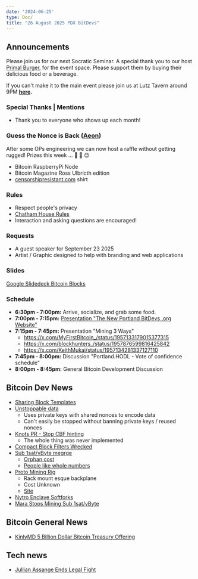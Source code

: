 ```yaml
---
date: '2024-06-25'
type: Doc/
title: "26 August 2025 PDX BitDevs"
---
```


## Announcements

Please join us for our next Socratic Seminar. A special thank you to our host <a href="https://dicksprimalburger.com/" data-no-summary>Primal Burger</a>, for the event space. Please support them by buying their delicious food or a beverage.

If you can't make it to the main event please join us at Lutz Tavern around 9PM **<a href="https://www.lutztavern.com/" data-no-summary>here</a>.**

### Special Thanks | Mentions
- Thank you to everyone who shows up each month!

### Guess the Nonce is Back ([Aeon](https://x.com/aeonBTC))
After some OPs engineering we can now host a raffle without getting rugged! Prizes this week ... 🎉 🎁 😊
  - Bitcoin RaspberryPi Node
  - Bitcoin Magazine Ross Ulbricth edition
  - [censorshipresistant.com](https://censorshipresistant.com/) shirt

### Rules
- Respect people's privacy
- [Chatham House Rules](https://www.chathamhouse.org/about-us/chatham-house-rule)
- Interaction and asking questions are encouraged!

### Requests
- A guest speaker for September 23 2025
- Artist / Graphic designed to help with branding and web applications

### Slides
[Google Slidedeck Bitcoin Blocks](https://docs.google.com/presentation/d/1Ff8zjaY-6GvCRhyODs5eMZozosbHZKo0ZRHtvk1h558/edit?usp=sharing)


### Schedule
- **6:30pm - 7:00pm:** Arrive, socialize, and grab some food.
- **7:00pm - 7:15pm:** [Presentation "The New Portland BitDevs .org Website" ](https://portlandbitdevs.org/)
- **7:15pm - 7:45pm:** Presentation "Mining 3 Ways"
  - https://x.com/MyFirstBitcoin_/status/1957133179015377315
  - https://x.com/blockhunters_/status/1957876599816425842
  - https://x.com/KeithMukai/status/1957134281337127110
- **7:45pm - 8:00pm:** Discussion "Portland.HODL - Vote of confidence schedule"
- **8:00pm - 8:45pm:** General Bitcoin Development Discussion

## Bitcoin Dev News
- [Sharing Block Templates](https://github.com/ajtowns/bips/blob/202508-sendtemplate/bip-ajtowns-sendtemplate.md)
- [Unstoppable data](https://x.com/BitMEXResearch/status/1960328464008978669)
  - Uses private keys with shared nonces to encode data
  - Can't easily be stopped without banning private keys / reused nonces
- [Knots PR - Stop CBF hinting](https://github.com/bitcoinknots/bitcoin/pull/167)
  - The whole thing was never implemented
- [Compact Block Filters Wrecked](https://x.com/darosior/status/1952753869814976638)
- [Sub 1sat/vByte megrge](https://github.com/bitcoin/bitcoin/pull/33106)
  - [Orphan cost](https://x.com/OrangeSurfBTC/status/1958841902221885636)
  - [People like whole numbers](https://x.com/OrangeSurfBTC/status/1958633489013649416)
- [Proto Mining Rig](https://x.com/protomining/status/1956325003282030738)
  - Rack mount esque backplane
  - Cost Unknown
  - [Site](https://proto.xyz/products/rig)
- [Nytro Enclave Softforks](https://delvingbitcoin.org/t/confidential-script-emulate-soft-forks-using-stateless-tees/1918)
- [Mara Stops Mining Sub 1sat/vByte](https://x.com/PortlandHODL/status/1958520763083825640)

## Bitcoin General News
- [KinlyMD 5 Billion Dollar Bitcoin Treasury Offering](https://x.com/nakamoto/status/1960461088459526185)

## Tech news
- [Jullian Assange Ends Legal Fight](https://apnews.com/article/assange-justice-department-plea-wikileaks-saipan-australia-00eb380879ff636cc9b916f82f82ed40)
